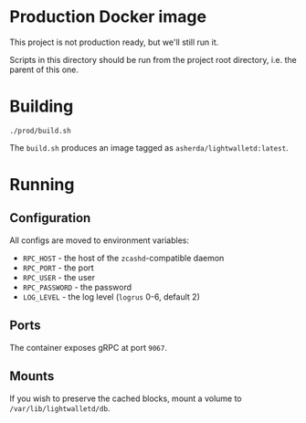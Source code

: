 # Production Docker image

This project is not production ready, but we'll still run it.

Scripts in this directory should be run from the project root directory, i.e. the parent of this one. 


# Building

```shell script
./prod/build.sh
```

The `build.sh` produces an image tagged as `asherda/lightwalletd:latest`.


# Running

## Configuration 

All configs are moved to environment variables:

- `RPC_HOST` - the host of the `zcashd`-compatible daemon
- `RPC_PORT` - the port
- `RPC_USER` - the user
- `RPC_PASSWORD` - the password
- `LOG_LEVEL` - the log level (`logrus` 0-6, default 2)


## Ports

The container exposes gRPC at port `9067`.


## Mounts

If you wish to preserve the cached blocks, mount a volume to `/var/lib/lightwalletd/db`. 
